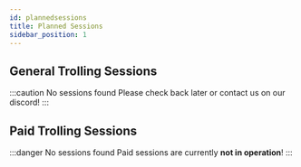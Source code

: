 ```yaml
---
id: plannedsessions
title: Planned Sessions
sidebar_position: 1
---
```

## General Trolling Sessions

:::caution No sessions found
Please check back later or contact us on our discord!
:::

## Paid Trolling Sessions

:::danger No sessions found
Paid sessions are currently **not in operation**!
:::